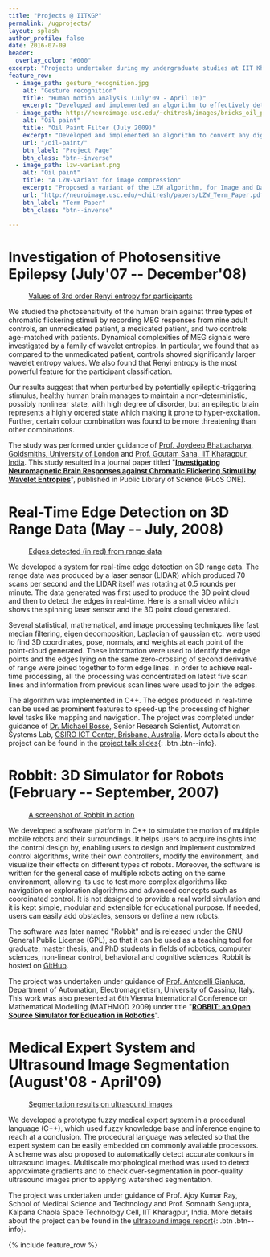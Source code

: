 ```yaml
---
title: "Projects @ IITKGP"
permalink: /ugprojects/
layout: splash
author_profile: false
date: 2016-07-09
header:
  overlay_color: "#000"
excerpt: "Projects undertaken during my undergraduate studies at IIT Kharagpur, India"
feature_row:
  - image_path: gesture_recognition.jpg
    alt: "Gesture recognition"
    title: "Human motion analysis (July'09 - April'10)"
    excerpt: "Developed and implemented an algorithm to effectively detect and analyze human motion, in a video sequence, to classify human behavior. This work involves human detection using silhouette and Blobs and behavior classification using stick figures and classification techniques."
  - image_path: http://neuroimage.usc.edu/~chitresh/images/bricks_oil_paint.jpg
    alt: "Oil paint"
    title: "Oil Paint Filter (July 2009)"
    excerpt: "Developed and implemented an algorithm to convert any digital image to give oil paint effect by finding a representative color for small patched region."
    url: "/oil-paint/"
    btn_label: "Project Page"
    btn_class: "btn--inverse"
  - image_path: lzw-variant.png
    alt: "Oil paint"
    title: "A LZW-variant for image compression"
    excerpt: "Proposed a variant of the LZW algorithm, for Image and Data Compression, which gives a preference to the most occurring contiguous symbol sequences, while adding these sequences into a fixed size dictionary. This proposed variant showed better compression than traditional LZW algorithm but with computational overheads."
    url: "http://neuroimage.usc.edu/~chitresh/papers/LZW_Term_Paper.pdf"
    btn_label: "Term Paper"
    btn_class: "btn--inverse"

---
```



# Investigation of Photosensitive Epilepsy    (July'07 -- December'08)
<figure class="align-right">
  <a href="http://www.plosone.org/article/info:doi/10.1371/journal.pone.0007173"><img src="{{ site.url }}{{ site.baseurl }}/images/photo_epilepsy_entropy.jpg" alt="">
  <figcaption>Values of 3rd order Renyi entropy for participants</figcaption></a>
</figure> 
We studied the photosensitivity of the human brain against three types of chromatic flickering stimuli by recording MEG responses from nine adult controls, an unmedicated patient, a medicated patient, and two controls age-matched with patients. Dynamical complexities of MEG signals were investigated by a family of wavelet entropies. In particular, we found that as compared to the unmedicated patient, controls showed significantly larger wavelet entropy values. We also found that Renyi entropy is the most powerful feature for the participant classification.

Our results suggest that when perturbed by potentially epileptic-triggering stimulus, healthy human brain manages to maintain a non-deterministic, possibly nonlinear state, with high degree of disorder, but an epileptic brain represents a highly ordered state which making it prone to hyper-excitation. Further, certain colour combination was found to be more threatening than other combinations.

The study was performed under guidance of [Prof. Joydeep Bhattacharya, Goldsmiths, University of London](http://www.gold.ac.uk/psychology/staff/bhattacharya/) and [Prof. Goutam Saha, IIT Kharagpur, India](http://www.ecdept.iitkgp.ernet.in/index.php/home/faculty/gsaha). This study resulted in a journal paper titled "**[Investigating Neuromagnetic Brain Responses against Chromatic Flickering Stimuli by Wavelet Entropies](http://www.plosone.org/article/info:doi/10.1371/journal.pone.0007173)**", published in Public Library of Science (PLoS ONE).


# Real-Time Edge Detection on 3D Range Data    (May -- July, 2008)<a name="EdgeDetectionRangeData"></a>
<figure class="align-left">
  <a href="http://neuroimage.usc.edu/~chitresh/papers/CSIRO_talk_chitresh.pdf"><img src="{{ site.url }}{{ site.baseurl }}/images/lidar_edge_2.png" alt="">
  <figcaption>Edges detected (in red) from range data</figcaption></a>
</figure> 
We developed a system for real-time edge detection on 3D range data. The range data was produced by a laser sensor (LIDAR) which produced 70 scans per second and the LIDAR itself was rotating at 0.5 rounds per minute. The data generated was first used to produce the 3D point cloud and then to detect the edges in real-time. Here is a small video which shows the spinning laser sensor and the 3D point cloud generated.

Several statistical, mathematical, and image processing techniques like fast median filtering, eigen decomposition, Laplacian of gaussian etc. were used to find 3D coordinates, pose, normals, and weights at each point of the point-cloud generated. These information were used to identify the edge points and the edges lying on the same zero-crossing of second derivative of range were joined together to form edge lines. In order to achieve real-time processing, all the processing was concentrated on latest five scan lines and information from previous scan lines were used to join the edges.

The algorithm was implemented in C++. The edges produced in real-time can be used as prominent features to speed-up the processing of higher level tasks like mapping and navigation. The project was completed under guidance of [Dr. Michael Bosse](https://ch.linkedin.com/in/mike-bosse-3342392), Senior Research Scientist, Automation Systems Lab, [CSIRO ICT Center, Brisbane, Australia](http://www.csiro.au/en/Research). More details about the project can be found in the [project talk slides](http://neuroimage.usc.edu/~chitresh/papers/CSIRO_talk_chitresh.pdf){: .btn .btn--info}.



# Robbit: 3D Simulator for Robots (February -- September, 2007)
<figure class="align-right">
  <a href="http://cbhushan.github.io/robbit/"><img src="{{ site.url }}{{ site.baseurl }}/images/robbitv4.0.0_2.jpg" alt="">
  <figcaption>A screenshot of Robbit in action</figcaption></a>
</figure> 
We developed a software platform in C++ to simulate the motion of multiple mobile robots and their surroundings. It helps users to acquire insights into the control design by, enabling users to design and implement customized control algorithms, write their own controllers, modify the environment, and visualize their effects on different types of robots. Moreover, the software is written for the general case of multiple robots acting on the same environment, allowing its use to test more complex algorithms like navigation or exploration algorithms and advanced concepts such as coordinated control. It is not designed to provide a real world simulation and it is kept simple, modular and extensible for educational purpose. If needed, users can easily add obstacles, sensors or define a new robots.

The software was later named "Robbit" and is released under the GNU General Public License (GPL), so that it can be used as a teaching tool for graduate, master thesis, and PhD students in fields of robotics, computer sciences, non-linear control, behavioral and cognitive sciences. Robbit is hosted on [GitHub](http://cbhushan.github.io/robbit/). 

The project was undertaken under guidance of [Prof. Antonelli Gianluca](https://scholar.google.com/citations?user=dP-4awwAAAAJ&hl=en), Department of Automation, Electromagnetism, University of Cassino, Italy. This work was also presented at 6th Vienna International Conference on Mathematical Modelling (MATHMOD 2009) under title "**[ROBBIT: an Open Source Simulator for Education in Robotics](http://neuroimage.usc.edu/~chitresh/papers/ROBBIT_MATHMOD_09.pdf)**".



# Medical Expert System and Ultrasound Image Segmentation (August'08 - April'09)
<figure class="align-left">
  <a href="http://neuroimage.usc.edu/~chitresh/papers/Ultrasound_image_report.pdf"><img src="{{ site.url }}{{ site.baseurl }}/images/ultrasound_segmentation2.jpg" alt="">
  <figcaption>Segmentation results on ultrasound images</figcaption></a>
</figure> 
We developed a prototype fuzzy medical expert system in a procedural language (C++), which used fuzzy knowledge base and inference engine to reach at a conclusion. The procedural language was selected so that the expert system can be easily embedded on commonly available processors. A scheme was also proposed to automatically detect accurate contours in ultrasound images. Multiscale morphological method was used to detect approximate gradients and to check over-segmentation in poor-quality ultrasound images prior to applying watershed segmentation.

The project was undertaken under guidance of Prof. Ajoy Kumar Ray, School of Medical Science and Technology and Prof. Somnath Sengupta, Kalpana Chaola Space Technology Cell, IIT Kharagpur, India. More details about the project can be found in the [ultrasound image report](http://neuroimage.usc.edu/~chitresh/papers/Ultrasound_image_report.pdf){: .btn .btn--info}.





{% include feature_row %}


